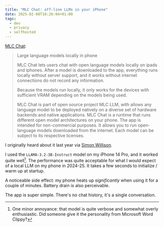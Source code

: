 ```yaml
---
title: "MLC Chat: off-line LLMs in your iPhone"
date: 2025-02-08T16:26:04+01:00
tags:
  - dev
  - privacy
  - selfhosted
---
```


[MLC Chat](https://apps.apple.com/us/app/mlc-chat/id6448482937):

> Large language models locally in phone
>
> MLC Chat lets users chat with open language models locally on ipads and
> iphones. After a model is downloaded to the app, everything runs locally
> without server support, and it works without internet connections do not
> record any information.
>
> Because the models run locally, it only works for the devices with sufficient
> VRAM depending on the models being used.
>
> MLC Chat is part of open source project MLC LLM, with allows any language
> model to be deployed natively on a diverse set of hardware backends and native
> applications. MLC Chat is a runtime that runs different open model
> architectures on your phone. The app is intended for non-commercial purposes.
> It allows you to run open-language models downloaded from the internet. Each
> model can be subject to its respective licenses.

I originally heard about it last year via [Simon
Willison](https://simonwillison.net/).

I used the `LLAMA-3.2-3B-Instruct` model on my iPhone 14 Pro, and it worked
quite well[^1]. The performance was quite acceptable for what I would expect of a
local LLM on my phone in 2024-25. It takes a few seconds to initialize / warm up
at startup.

A noticeable side effect: my phone heats up _significantly_ when using it for a
couple of minutes. Battery drain is also perceivable.

The app is super simple. There's no chat history, it's a single conversation.

[^1]: One minor annoyance: that model is quite verbose and somewhat overly
    enthusiastic. Did someone give it the personality from Microsoft Word
    Clippy?
